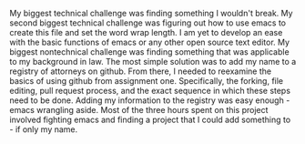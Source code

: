My biggest technical challenge was finding something I wouldn't break. My second biggest technical challenge was figuring out how to use emacs to create this file and set the word wrap length. I am yet to develop  an ease with the basic functions of emacs or any other open source text editor. My biggest nontechnical challenge was finding something that was applicable to my background in law. The most simple solution was to add my name to a registry  of attorneys on github. From there, I needed to reexamine the basics of using github from assignment one. Specifically, the forking, file editing,  pull request process, and the exact sequence in which these steps need to be done. Adding my information to the registry was easy enough - emacs wrangling aside. Most of the three hours spent on this project involved fighting emacs and finding a project that I could add something to - if only my name.
